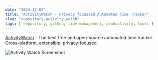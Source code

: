 ```yaml
---
date: "2024-12-04"
title: "ActivityWatch - Privacy focussed Automated Time Tracker"
slug: "repository-activity-watch"
tags: [ repository, github, time-management, productivity, tools ]
---
```




[ActivityWatch][1] - The best free and open-source automated time tracker. Cross-platform, extensible, privacy-focused.

![Activity Watch Screenshot][2]



   [1]: https://github.com/ActivityWatch/activitywatch/
   [2]: https://activitywatch.net/img/screenshots/screenshot-v0.9.3-activity.png
